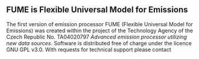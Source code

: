 ## FUME is Flexible Universal Model for Emissions

The first version of emission processor FUME (Flexible Universal Model for Emissions) was created within the project of the Technology Agency of the Czech Republic No. TA04020797 *Advanced emission processor utilizing new data sources*. Software is distributed free of charge under the licence GNU GPL v3.0. With requests for technical support please contact 
